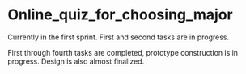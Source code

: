 # Online_quiz_for_choosing_major

Currently in the first sprint.
First and second tasks are in progress.

First through fourth tasks are completed, prototype construction is in progress.
Design is also almost finalized.
